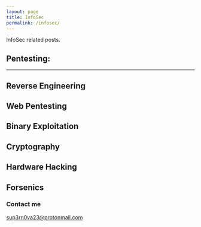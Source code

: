 ```yaml
---
layout: page
title: InfoSec
permalink: /infosec/
---
```


InfoSec related posts.

## Pentesting:
----------------

## Reverse Engineering

## Web Pentesting

## Binary Exploitation

## Cryptography

## Hardware Hacking

## Forsenics



### Contact me

[sup3rn0va23@protonmail.com](mailto:sup3rn0va23@protonmail.com)
